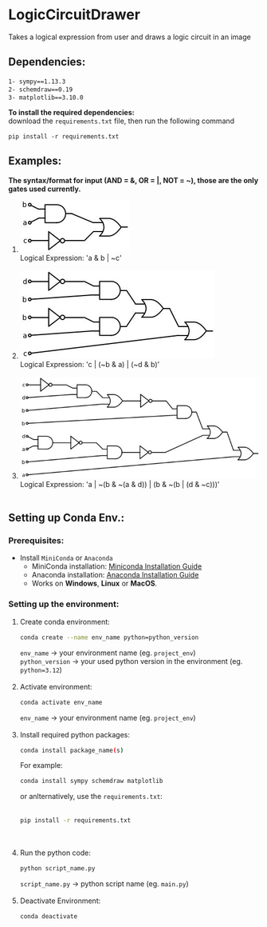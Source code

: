 # LogicCircuitDrawer
Takes a logical expression from user and draws a logic circuit in an image

## Dependencies:
```
1- sympy==1.13.3
2- schemdraw==0.19
3- matplotlib==3.10.0
```
**To install the required dependencies:**<br>
download the ```requirements.txt``` file, then run the following command
```
pip install -r requirements.txt
```
## Examples:
**The syntax/format for input (AND = &, OR = |, NOT = ~), those are the only gates used currently.**<br>
1. ![a & b | ~c](LogicCircuitPainter/examples/example_1.jpg)<br>
Logical Expression: 'a & b | ~c'<br><br>
2. ![c | (~b & a) | (~d & b)](LogicCircuitPainter/examples/example_2.jpg)<br>
Logical Expression: 'c | (~b & a) | (~d & b)'<br><br>
3. ![a | ~(b & ~(a & d)) | (b & ~(b | (d & ~c)))](LogicCircuitPainter/examples/example_3.jpg)<br>
Logical Expression: 'a | ~(b & ~(a & d)) | (b & ~(b | (d & ~c)))'<br><br>

## Setting up Conda Env.:
### Prerequisites:
- Install ```MiniConda``` or ```Anaconda```
    - MiniConda installation: [Miniconda Installation Guide](https://docs.conda.io/en/latest/miniconda.html)
    - Anaconda installation: [Anaconda Installation Guide](https://www.anaconda.com/products/distribution)
    - Works on **Windows**, **Linux** or **MacOS**.
### Setting up the environment:
1. Create conda environment:
   ```bash
   conda create --name env_name python=python_version
   ```
   ```env_name``` -> your environment name (eg. ```project_env```)<br>
   ```python_version``` -> your used python version in the environment (eg. ```python=3.12```)<br><br>
2. Activate environment:
   ```bash
   conda activate env_name
   ```
   ```env_name``` -> your environment name (eg. ```project_env```)<br><br>
3. Install required python packages:
   ```bash
   conda install package_name(s)
   ```
   For example:
     ```bash
     conda install sympy schemdraw matplotlib
     ```
   or anlternatively, use the ```requirements.txt```:<br><br>
     ```bash
     pip install -r requirements.txt
     ```
     <br><br>
4. Run the python code:
   ```bash
   python script_name.py
   ```
   ```script_name.py``` -> python script name (eg. ```main.py```)<br><br>
5. Deactivate Environment:
   ```bash
   conda deactivate
   ```
